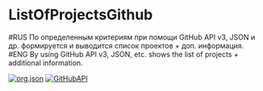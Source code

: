  ListOfProjectsGithub
======================
#RUS
По определенным критериям при помощи GitHub API v3, JSON и др. формируется и выводится список проектов + доп. информация.
#ENG
 By using GitHub API v3, JSON, etc. shows the list of projects + additional information.

[![org.json](http://stleary.github.io/JSON-java/?style=flat)](http://stleary.github.io/JSON-java/)
[![GitHubAPI](https://developer.github.com/v3/label=GitHubAPIv3)](https://developer.github.com/v3/)
